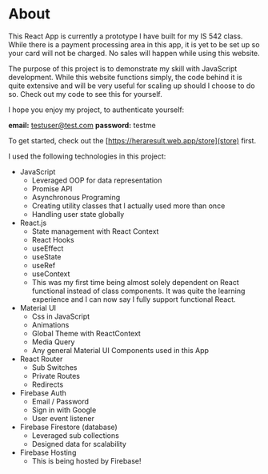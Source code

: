 # About
This React App is currently a prototype I have built for my IS 542 class. While there is a payment processing area in this app, it is yet to be set up so your card will not be charged. No sales will happen while using this website. 

The purpose of this project is to demonstrate my skill with JavaScript development. While this website functions simply, the code behind it is quite extensive and will be very useful for scaling up should I choose to do so. Check out my code to see this for yourself.

I hope you enjoy my project, to authenticate yourself:

**email:** testuser@test.com
**password:** testme

To get started, check out the [https://heraresult.web.app/store](store) first.

I used the following technologies in this project:
- JavaScript
  - Leveraged OOP for data representation 
  - Promise API
  - Asynchronous Programing 
  - Creating utility classes that I actually used more than once
  - Handling user state globally
- React.js
  - State management with React Context
  - React Hooks
  - useEffect
  - useState
  - useRef
  - useContext
  - This was my first time being almost solely dependent on React functional instead of  class components. It was quite the learning experience and I can now say I fully support functional React. 
- Material UI
  - Css in JavaScript
  - Animations
  - Global Theme with ReactContext
  - Media Query
  - Any general Material UI Components used in this App
- React Router
  - Sub Switches
  - Private Routes
  - Redirects 
- Firebase Auth
  - Email / Password
  - Sign in with Google
  - User event listener
- Firebase Firestore (database)
  - Leveraged sub collections 
  - Designed data for scalability
- Firebase Hosting
  - This is being hosted by Firebase! 

